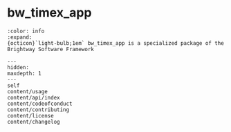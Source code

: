 # bw_timex_app

```{button-link} https://docs.brightway.dev
:color: info
:expand:
{octicon}`light-bulb;1em` bw_timex_app is a specialized package of the Brightway Software Framework
```

```{toctree}
---
hidden:
maxdepth: 1
---
self
content/usage
content/api/index
content/codeofconduct
content/contributing
content/license
content/changelog
```
